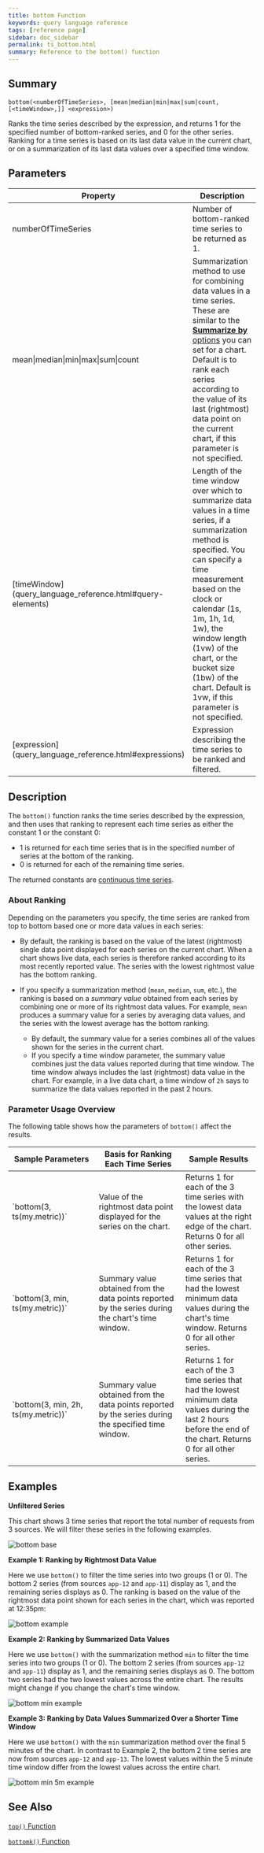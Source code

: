 ```yaml
---
title: bottom Function
keywords: query language reference
tags: [reference page]
sidebar: doc_sidebar
permalink: ts_bottom.html
summary: Reference to the bottom() function
---
```

## Summary
```
bottom(<numberOfTimeSeries>, [mean|median|min|max|sum|count, [<timeWindow>,]] <expression>)
```

Ranks the time series described by the expression, and returns 1 for the specified number of bottom-ranked series, and 0 for the other series. Ranking for a time series is based on its last data value in the current chart, or on a summarization of its last data values over a specified time window.


## Parameters
<table>
<tbody>
<thead>
<tr><th width="20%">Property</th><th width="80%">Description</th></tr>
</thead>
<tr>
<td>numberOfTimeSeries</td>
<td>Number of bottom-ranked time series to be returned as 1.  </td></tr>
<tr>
<td>mean&vert;median&vert;min&vert;max&vert;sum&vert;count </td>
<td>Summarization method to use for combining data values in a time series. 
These are similar to the <a href="charts.html#general"><strong>Summarize by</strong> options</a> you can set for a chart.
Default is to rank each series according to the value of its last (rightmost) data point on the current chart, if this parameter is not specified.</td>
</tr>
<tr>
<td markdown="span">[timeWindow](query_language_reference.html#query-elements)</td>
<td markdown="span">Length of the time window over which to summarize data values in a time series, if a summarization method is specified. You can specify a time measurement based on the clock or calendar (1s, 1m, 1h, 1d, 1w), the window length (1vw) of the chart, or the bucket size (1bw) of the chart. Default is 1vw, if this parameter is not specified.</td></tr>
<tr>
<td markdown="span"> [expression](query_language_reference.html#expressions)</td>
<td>Expression describing the time series to be ranked and filtered.</td>
</tr>
</tbody>
</table>

## Description

The `bottom()` function ranks the time series described by the expression, and then uses that ranking to represent each time series as either the constant 1 or the constant 0:

* 1 is returned for each time series that is in the specified number of series at the bottom of the ranking.
* 0 is returned for each of the remaining time series.

The returned constants are [continuous time series](query_language_reference.html#discrete-versus-continuous-time-series).

### About Ranking

Depending on the parameters you specify, the time series are ranked from top to bottom based one or more data values in each series: 

* By default, the ranking is based on the value of the latest (rightmost) single data point displayed for each series on the current chart. When a chart shows live data, each series is therefore ranked according to its most recently reported value. The series with the lowest rightmost value has the bottom ranking.

* If you specify a summarization method (`mean`, `median`, `sum`, etc.), the ranking is based on a _summary value_ obtained from each series by combining one or more of its rightmost data values. For example, `mean` produces a summary value for a series by averaging data values, and the series with the lowest average has the bottom ranking. 

  * By default, the summary value for a series combines all of the values shown for the series in the current chart. 
  * If you specify a time window parameter, the summary value combines just the data values reported during that time window. The time window always includes the last (rightmost) data value in the chart. For example, in a live data chart, a time window of `2h` says to summarize the data values reported in the past 2 hours. 

### Parameter Usage Overview

The following table shows how the parameters of `bottom()` affect the results.

<table>
<tbody>
<thead><tr><th width="35%">Sample Parameters</th> <th width="35%">Basis for Ranking Each Time Series</th> <th width="30%">Sample Results</th></tr>
</thead>
<tr>
<td markdown="span">`bottom(3, ts(my.metric))`</td>
<td>Value of the rightmost data point displayed for the series on the chart. </td>
<td>Returns 1 for each of the 3 time series with the lowest data values at the right edge of the chart. Returns 0 for all other series.</td></tr>
<tr>
<td markdown="span">`bottom(3, min, ts(my.metric))`</td>
<td>Summary value obtained from the data points reported by the series during the chart's time window.</td>
<td>Returns 1 for each of the 3 time series that had the lowest minimum data values during the chart's time window. Returns 0 for all other series.</td></tr>
<tr>
<td markdown="span">`bottom(3, min, 2h, ts(my.metric))`</td>
<td>Summary value obtained from the data points reported by the series during the specified time window. </td>
<td>Returns 1 for each of the 3 time series that had the lowest minimum data values during the last 2 hours before the end of the chart. Returns 0 for all other series.</td></tr>
</tbody>
</table>


## Examples

**Unfiltered Series** 

<!--- requests: ts(~sample.requests.total.num, source=app-11, source=app-12, source=app-13) --->
This chart shows 3 time series that report the total number of requests from 3 sources. We will filter these series in the following examples. 

![bottom base](images/ts_bottom_filter_base.png)

**Example 1: Ranking by Rightmost Data Value** 

<!--- bottom(2, ${requests}) --->
Here we use `bottom()` to filter the time series into two groups (1 or 0). The bottom 2 series (from sources `app-12` and `app-11`) display as 1, and the remaining series displays as 0. The ranking is based on the value of the rightmost data point shown for each series in the chart, which was reported at 12:35pm:

![bottom example](images/ts_bottom_default_ranking.png)

**Example 2: Ranking by Summarized Data Values** 

<!--- bottom(2, min, ${requests}) --->
Here we use `bottom()` with the summarization method `min` to filter the time series into two groups (1 or 0). The bottom 2 series (from sources `app-12` and `app-11`) display as 1, and the remaining series displays as 0. The bottom two series had the two lowest values across the entire chart. The results might change if you change the chart's time window.

![bottom min example](images/ts_bottom_min_over_chart.png)

**Example 3: Ranking by Data Values Summarized Over a Shorter Time Window** 
  
<!--- bottom(2, min, 5m, ${requests}) --->
Here we use `bottom()` with the `min` summarization method over the final 5 minutes of the chart. In contrast to Example 2, the bottom 2 time series are now from sources `app-12` and `app-13`. The lowest values within the 5 minute time window differ from the lowest values across the entire chart.

![bottom min 5m example](images/ts_bottom_min_5m.png)

## See Also

[`top()` Function](ts_top.html)

[`bottomk()` Function](ts_bottomk.html)
